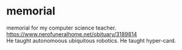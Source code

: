 # memorial
memorial for my computer science teacher.  https://www.nerofuneralhome.net/obituary/3189814
<br />He taught autonomoous ubiquitous robotics.
<ber />He taught hyper-card.
